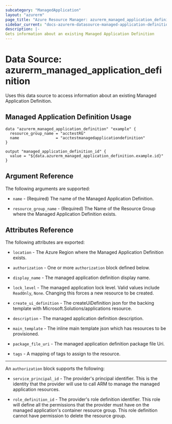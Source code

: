 ```yaml
---
subcategory: "ManagedApplication"
layout: "azurerm"
page_title: "Azure Resource Manager: azurerm_managed_application_definition"
sidebar_current: "docs-azurerm-datasource-managed-application-definition"
description: |-
Gets information about an existing Managed Application Definition
---
```


# Data Source: azurerm_managed_application_definition

Uses this data source to access information about an existing Managed Application Definition.

## Managed Application Definition Usage

```hcl
data "azurerm_managed_application_definition" "example" {
  resource_group_name = "acctestRG"
  name                = "acctestmanagedapplicationdefinition"
}

output "managed_application_definition_id" {
  value = "${data.azurerm_managed_application_definition.example.id}"
}
```

## Argument Reference

The following arguments are supported:

* `name` - (Required) The name of the Managed Application Definition.

* `resource_group_name` - (Required) The Name of the Resource Group where the Managed Application Definition exists.

## Attributes Reference

The following attributes are exported:

* `location` - The Azure Region where the Managed Application Definition exists.

* `authorization` - One or more `authorization` block defined below.

* `display_name` - The managed application definition display name.

* `lock_level` - The managed application lock level. Valid values include `ReadOnly`, `None`. Changing this forces a new resource to be created.

* `create_ui_definition` - The createUiDefinition json for the backing template with Microsoft.Solutions/applications resource.

* `description` - The managed application definition description.

* `main_template` - The inline main template json which has resources to be provisioned.

* `package_file_uri` - The managed application definition package file Uri.

* `tags` - A mapping of tags to assign to the resource.

---

An `authorization` block supports the following:

* `service_principal_id` - The provider's principal identifier. This is the identity that the provider will use to call ARM to manage the managed application resources.

* `role_definition_id` - The provider's role definition identifier. This role will define all the permissions that the provider must have on the managed application's container resource group. This role definition cannot have permission to delete the resource group.

